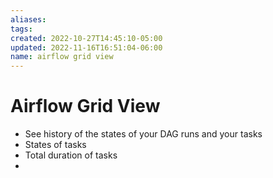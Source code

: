```yaml
---
aliases: 
tags: 
created: 2022-10-27T14:45:10-05:00
updated: 2022-11-16T16:51:04-06:00
name: airflow grid view
---
```

# Airflow Grid View

- See history of the states of your DAG runs and your tasks
- States of tasks
- Total duration of tasks
- 